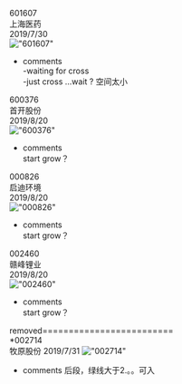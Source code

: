 601607  
上海医药  
2019/7/30  
!["601607"](http://www.alphadiscover.com/marketstate/cn_CSI300_stock/img/601607.SS.png)  
- comments  
      -waiting for cross  
      -just cross ...wait ?
       空间太小
      

600376    
首开股份    
2019/8/20  
!["600376"](http://www.alphadiscover.com/marketstate/cn_CSI300_stock/img/600376.SS.png)  
- comments  
       start grow？

000826    
启迪环境    
2019/8/20  
!["000826"](http://www.alphadiscover.com/marketstate/cn_CSI300_stock/img/000826.SZ.png)  
- comments  
       start grow？
       
002460    
赣峰锂业    
2019/8/20  
!["002460"](http://www.alphadiscover.com/marketstate/cn_CSI300_stock/img/002460.SZ.png)  
- comments  
       start grow？      
       
       

removed=========================  
*002714  
牧原股份
2019/7/31
!["002714"](http://www.alphadiscover.com/marketstate/cn_CSI300_stock/img/002714.SZ.png)
- comments
      后段，绿线大于2.。。可入
      

